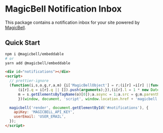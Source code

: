 # MagicBell Notification Inbox

This package contains a notification inbox for your site powered by [MagicBell](https://magicbell.com).

## Quick Start

```sh
npm i @magicbell/embeddable
# or
yarn add @magicbell/embeddable
```

```html
<div id="notifications"></div>
<script>
  // prettier-ignore
  (function(i,s,o,g,r,a,m) {i['MagicBellObject'] = r;(i[r] =i[r] ||function() {
      (i[r].q = i[r].q || []).push(arguments);}),(i[r].l = 1 * new Date());(a = s.createElement(o)), (
      m = s.getElementsByTagName(o)[0]);a.async = 1;a.src = g;m.parentNode.insertBefore(a, m);
      })(window, document, 'script', window.location.href + 'magicbell.min.js', 'magicbell');

  magicbell('render', document.getElementById('#notifications'), {
    apiKey: 'MAGICBELL_API_KEY',
    userEmail: 'USER_EMAIL',
  });
</script>
```
